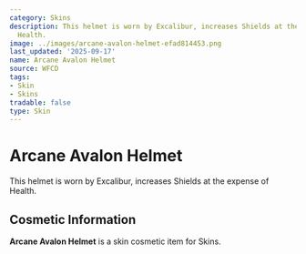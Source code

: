 ```yaml
---
category: Skins
description: This helmet is worn by Excalibur, increases Shields at the expense of
  Health.
image: ../images/arcane-avalon-helmet-efad814453.png
last_updated: '2025-09-17'
name: Arcane Avalon Helmet
source: WFCD
tags:
- Skin
- Skins
tradable: false
type: Skin
---
```


# Arcane Avalon Helmet

This helmet is worn by Excalibur, increases Shields at the expense of Health.

## Cosmetic Information

**Arcane Avalon Helmet** is a skin cosmetic item for Skins.

